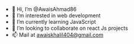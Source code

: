 - 👋 Hi, I’m @AwaisAhmad86
- 👀 I’m interested in web development 
- 🌱 I’m currently learning JavaScript
- 💞️ I’m looking to collaborate on react Js projects
- 📫 Mail at awaiskhalil404@gmail.com

<!---
AwaisAhmad86/AwaisAhmad86 is a ✨ special ✨ repository because its `README.md` (this file) appears on your GitHub profile.
You can click the Preview link to take a look at your changes.
--->
